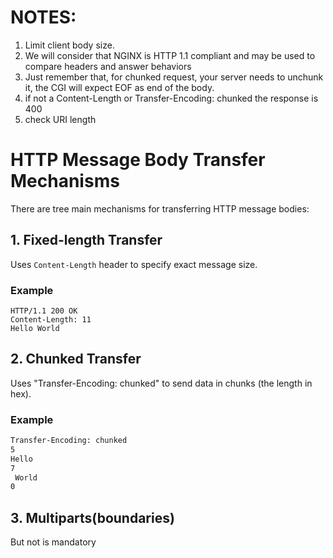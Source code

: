 # NOTES:
1) Limit client body size.
2) We will consider that NGINX is HTTP 1.1 compliant and may be used to compare headers and answer behaviors
3) Just remember that, for chunked request, your server needs to unchunk it, the CGI will expect EOF as end of the body.
4) if not a Content-Length or Transfer-Encoding: chunked the response is 400
5) check URI length





# HTTP Message Body Transfer Mechanisms

There are tree main mechanisms for transferring HTTP message bodies:

## 1. Fixed-length Transfer

Uses `Content-Length` header to specify exact message size.

### Example
```http
HTTP/1.1 200 OK
Content-Length: 11
Hello World
```



## 2. Chunked Transfer
Uses "Transfer-Encoding: chunked" to send data in chunks (the length in hex).
### Example
```HTTP/1.1 200 OK
Transfer-Encoding: chunked
5
Hello
7
 World
0
```
## 3. Multiparts(boundaries)
But not is mandatory